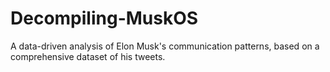 # Decompiling-MuskOS
A data-driven analysis of Elon Musk's communication patterns, based on a comprehensive dataset of his tweets.
